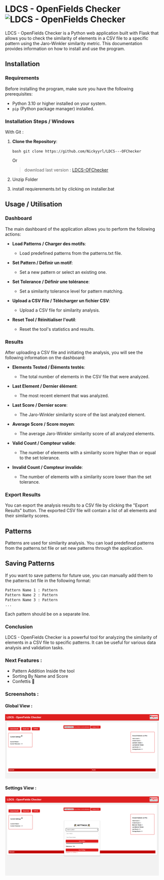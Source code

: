 # LDCS - OpenFields Checker ![LDCS - OpenFields Checker](https://raw.githubusercontent.com/Nickyyrl/LDCS---OFChecker/main/Templates/logo_ldcs-removebg-preview.ico)

LDCS - OpenFields Checker is a Python web application built with Flask that allows you to check the similarity of elements in a CSV file to a specific pattern using the Jaro-Winkler similarity metric. This documentation provides information on how to install and use the program.

## Installation 

### Requirements 

Before installing the program, make sure you have the following prerequisites:

- Python 3.10 or higher installed on your system.
- `pip` (Python package manager) installed.


### Installation Steps / Windows 

With Git :

1. **Clone the Repository**:

   ```bash git clone https://github.com/Nickyyrl/LDCS---OFChecker ```

   Or 

   > download last version : [LDCS-OFChecker](https://github.com/Nickyyrl/LDCS---OFChecker)

2. Unzip Folder

3. install  requierements.txt by clicking on installer.bat

## Usage / Utilisation

### Dashboard

The main dashboard of the application allows you to perform the following actions:

- **Load Patterns / Charger des motifs**:
  - Load predefined patterns from the patterns.txt file.

- **Set Pattern / Définir un motif**:
  - Set a new pattern or select an existing one.

- **Set Tolerance / Définir une tolérance**:
  - Set a similarity tolerance level for pattern matching.

- **Upload a CSV File / Télécharger un fichier CSV**:
  - Upload a CSV file for similarity analysis.

- **Reset Tool / Réinitialiser l'outil**:
  - Reset the tool's statistics and results.

### Results 

After uploading a CSV file and initiating the analysis, you will see the following information on the dashboard:

- **Elements Tested / Éléments testés**:
  - The total number of elements in the CSV file that were analyzed.

- **Last Element / Dernier élément**:
  - The most recent element that was analyzed.

- **Last Score / Dernier score**:
  - The Jaro-Winkler similarity score of the last analyzed element.

- **Average Score / Score moyen**:
  - The average Jaro-Winkler similarity score of all analyzed elements.

- **Valid Count / Compteur valide**:
  - The number of elements with a similarity score higher than or equal to the set tolerance.

- **Invalid Count / Compteur invalide**:
  - The number of elements with a similarity score lower than the set tolerance.

### Export Results 

You can export the analysis results to a CSV file by clicking the "Export Results" button. The exported CSV file will contain a list of all elements and their similarity scores.

## Patterns 

Patterns are used for similarity analysis. You can load predefined patterns from the patterns.txt file or set new patterns through the application.

## Saving Patterns 

If you want to save patterns for future use, you can manually add them to the patterns.txt file in the following format:

```plaintext
Pattern Name 1 : Pattern
Pattern Name 2 : Pattern
Pattern Name 3 : Pattern
...
```

Each pattern should be on a separate line.

### Conclusion
LDCS - OpenFields Checker is a powerful tool for analyzing the similarity of elements in a CSV file to specific patterns. It can be useful for various data analysis and validation tasks.

### Next Features :

- Pattern Addition Inside the tool
- Sorting By Name and Score
- Confettis 🎉

### Screenshots : 

#### Global View : 
![OFChecker](https://github.com/Nickyyrl/LDCS---OFChecker/blob/main/Templates/c1.PNG?raw=true)

#### Settings View :
![OFChecker Settings](https://github.com/Nickyyrl/LDCS---OFChecker/blob/main/Templates/c2.PNG?raw=true)